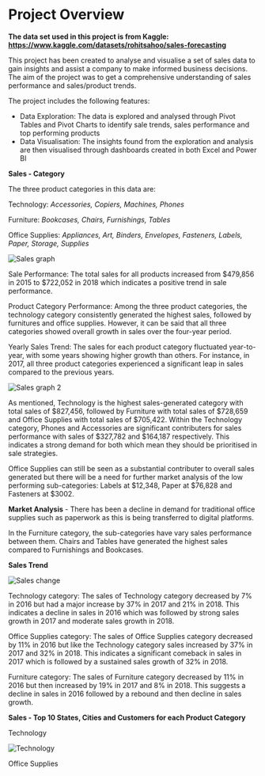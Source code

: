 # Project Overview
**The data set used in this project is from Kaggle: https://www.kaggle.com/datasets/rohitsahoo/sales-forecasting**

This project has been created to analyse and visualise a set of sales data to gain insights and assist a company to make informed business decisions. The aim of the project was to get a comprehensive understanding of sales performance and sales/product trends.

The project includes the following features:

- Data Exploration: The data is explored and analysed through Pivot Tables and Pivot Charts to identify sale trends, sales performance and top performing products
- Data Visualisation: The insights found from the exploration and analysis are then visualised through dashboards created in both Excel and Power BI

**Sales - Category**

The three product categories in this data are:

Technology: *Accessories, Copiers, Machines, Phones*

Furniture: *Bookcases, Chairs, Furnishings, Tables*

Office Supplies: *Appliances, Art, Binders, Envelopes, Fasteners, Labels, Paper, Storage, Supplies*

![Sales graph](https://user-images.githubusercontent.com/129470579/231314079-7d209385-f675-41b7-97c2-acb5cff91924.png)

Sale Performance: The total sales for all products increased from $479,856 in 2015 to $722,052 in 2018 which indicates a positive trend in sale performance. 

Product Category Performance: Among the three product categories, the technology category consistently generated the highest sales, followed by furnitures and office supplies. However, it can be said that all three categories showed overall growth in sales over the four-year period.

Yearly Sales Trend: The sales for each product category fluctuated year-to-year, with some years showing higher growth than others. For instance, in 2017, all three product categories experienced a significant leap in sales compared to the previous years.

![Sales graph 2](https://user-images.githubusercontent.com/129470579/231314896-1dca6792-9fbf-41ad-97d0-92071f4ebd32.png)

As mentioned, Technology is the highest sales-generated category with total sales of $827,456, followed by Furniture with total sales of $728,659 and Office Supplies with total sales of $705,422. Within the Technology category, Phones and Accessories are significant contributers for sales performance with sales of $327,782 and $164,187 respectively. This indicates a strong demand for both which mean they should be prioritised in sale strategies.

Office Supplies can still be seen as a substantial contributer to overall sales generated but there will be a need for further market analysis of the low performing sub-categories: Labels at $12,348, Paper at $76,828 and Fasteners at $3002. 

**Market Analysis** - There has been a decline in demand for traditional office supplies such as paperwork as this is being transferred to digital platforms.

In the Furniture category, the sub-categories have vary sales performance between them. Chairs and Tables have generated the highest sales compared to Furnishings and Bookcases. 

**Sales Trend**

![Sales change](https://user-images.githubusercontent.com/129470579/231318491-156bc23a-8489-4c07-b825-1dc2427206b7.png)

Technology category: The sales of Technology category decreased by 7% in 2016 but had a major increase by 37% in 2017 and 21% in 2018. This indicates a decline in sales in 2016 which was  followed by strong sales growth in 2017 and moderate sales growth in 2018.

Office Supplies category: The sales of Office Supplies category decreased by 11% in 2016 but like the Technology category sales increased by 37% in 2017 and 32% in 2018. This indicates a significant comeback in sales in 2017 which is followed by a sustained sales growth of 32% in 2018.

Furniture category: The sales of Furniture category decreased by 11% in 2016 but then increased by 19% in 2017 and 8% in 2018. This suggests a decline in sales in 2016 followed by a rebound and then decline in sales growth.

**Sales - Top 10 States, Cities and Customers for each Product Category**

Technology

![Technology](https://user-images.githubusercontent.com/129470579/231320818-0fed5b4a-9c79-415b-a277-c377cfb0c3df.png)

Office Supplies


